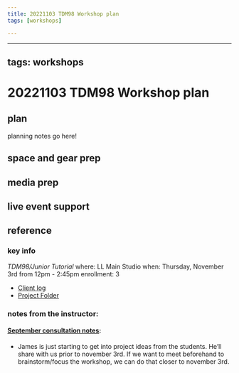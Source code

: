 ```yaml
---
title: 20221103 TDM98 Workshop plan
tags: [workshops]

---
```


---
tags: workshops
---
# 20221103 TDM98 Workshop plan

## plan
planning notes go here!
## space and gear prep
## media prep
## live event support
## reference
### key info
*TDM98/Junior Tutorial*
where: LL Main Studio
when: Thursday, November 3rd from 12pm - 2:45pm
enrollment: 3
* [Client log](https://docs.google.com/document/d/1N7KtM6PTXLY9j7e38HYrhMcabcbSX6QX1M-nkwMGQvY/edit#)
* [Project Folder](https://drive.google.com/drive/folders/1TTgaS94dAO_t3G68LEWDK2o7Q8QpQ1i1)

### notes from the instructor: 
#### [September consultation notes](https://docs.google.com/document/d/1jlpqUYMxebCXGL7IDUmKP_sM6YtAwghiEcxFlifaKoI/edit#heading=h.cazwv99cmdgu): 

* James is just starting to get into project ideas from the students. He’ll share with us prior to november 3rd. If we want to meet beforehand to brainstorm/focus the workshop, we can do that closer to november 3rd.